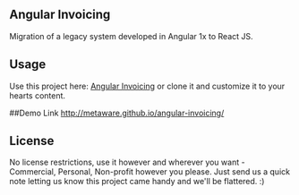 ## Angular Invoicing

Migration of a legacy system developed in Angular 1x to React JS.

## Usage

Use this project here: [Angular Invoicing](http://metaware.github.io/angular-invoicing) or clone it and customize it to your hearts content.

##Demo Link
    http://metaware.github.io/angular-invoicing/


## License

No license restrictions, use it however and wherever you want - Commercial, Personal, Non-profit however you please. Just send us a quick note letting us know this project came handy and we'll be flattered. :)
